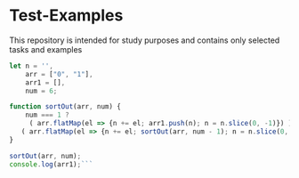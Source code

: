 # Test-Examples
This repository is intended for study purposes and contains only selected tasks and examples

```javascript
let n = '',
    arr = ["0", "1"],
    arr1 = [],
    num = 6;

function sortOut(arr, num) {
	num === 1 ?
  	 ( arr.flatMap(el => {n += el; arr1.push(n); n = n.slice(0, -1)}) ) :
   ( arr.flatMap(el => {n += el; sortOut(arr, num - 1); n = n.slice(0, -1)}) );
}

sortOut(arr, num);
console.log(arr1);```
